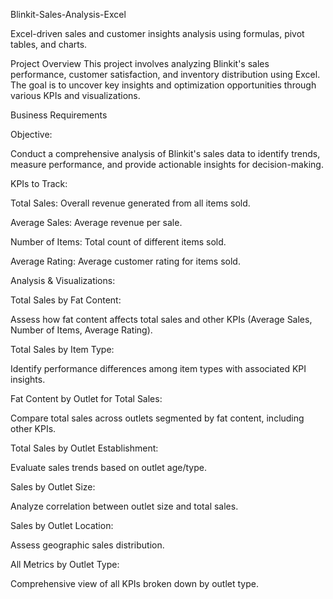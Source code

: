 Blinkit-Sales-Analysis-Excel 

Excel-driven sales and customer insights analysis using formulas, pivot tables, and charts.

Project Overview
This project involves analyzing Blinkit's sales performance, customer satisfaction, and inventory distribution using Excel. The goal is to uncover key insights and optimization opportunities through various KPIs and visualizations.

Business Requirements

Objective:

Conduct a comprehensive analysis of Blinkit's sales data to identify trends, measure performance, and provide actionable insights for decision-making.

KPIs to Track:

Total Sales: Overall revenue generated from all items sold.

Average Sales: Average revenue per sale.

Number of Items: Total count of different items sold.

Average Rating: Average customer rating for items sold.

Analysis & Visualizations:

Total Sales by Fat Content:

Assess how fat content affects total sales and other KPIs (Average Sales, Number of Items, Average Rating).

Total Sales by Item Type:

Identify performance differences among item types with associated KPI insights.

Fat Content by Outlet for Total Sales:

Compare total sales across outlets segmented by fat content, including other KPIs.

Total Sales by Outlet Establishment:

Evaluate sales trends based on outlet age/type.

Sales by Outlet Size:

Analyze correlation between outlet size and total sales.

Sales by Outlet Location:

Assess geographic sales distribution.

All Metrics by Outlet Type:

Comprehensive view of all KPIs broken down by outlet type.
